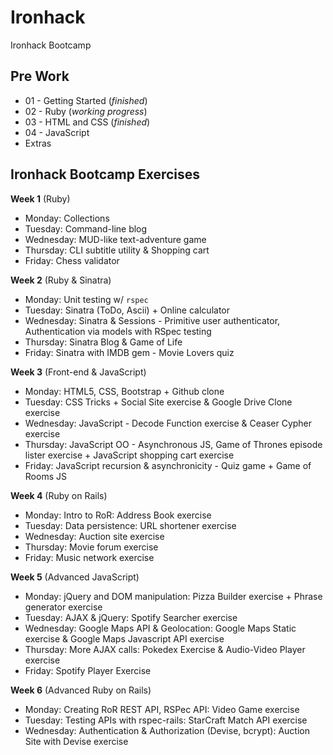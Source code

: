 # Ironhack
Ironhack Bootcamp

## Pre Work

+ 01 - Getting Started (_finished_)
+ 02 - Ruby (_working progress_)
+ 03 - HTML and CSS (_finished_)
+ 04 - JavaScript
+ Extras


## Ironhack Bootcamp Exercises

**Week 1** (Ruby)

- Monday: Collections
- Tuesday: Command-line blog
- Wednesday: MUD-like text-adventure game
- Thursday: CLI subtitle utility & Shopping cart
- Friday: Chess validator

**Week 2** (Ruby & Sinatra)

- Monday: Unit testing w/ `rspec`
- Tuesday: Sinatra (ToDo, Ascii) + Online calculator
- Wednesday: Sinatra & Sessions - Primitive user authenticator, Authentication via models with RSpec testing
- Thursday: Sinatra Blog & Game of Life
- Friday: Sinatra with IMDB gem - Movie Lovers quiz

**Week 3** (Front-end & JavaScript)

- Monday: HTML5, CSS, Bootstrap + Github clone
- Tuesday: CSS Tricks + Social Site exercise & Google Drive Clone exercise
- Wednesday: JavaScript - Decode Function exercise & Ceaser Cypher exercise
- Thursday: JavaScript OO - Asynchronous JS, Game of Thrones episode lister exercise + JavaScript shopping cart exercise
- Friday: JavaScript recursion & asynchronicity - Quiz game + Game of Rooms JS

**Week 4** (Ruby on Rails)

- Monday: Intro to RoR: Address Book exercise 
- Tuesday: Data persistence: URL shortener exercise
- Wednesday: Auction site exercise
- Thursday: Movie forum exercise
- Friday: Music network exercise

**Week 5** (Advanced JavaScript)

- Monday: jQuery and DOM manipulation: Pizza Builder exercise + Phrase generator exercise
- Tuesday: AJAX & jQuery: Spotify Searcher exercise
- Wednesday: Google Maps API & Geolocation: Google Maps Static exercise & Google Maps Javascript API exercise 
- Thursday: More AJAX calls: Pokedex Exercise & Audio-Video Player exercise
- Friday: Spotify Player Exercise

**Week 6** (Advanced Ruby on Rails)

- Monday: Creating RoR REST API, RSPec API: Video Game exercise
- Tuesday: Testing APIs with rspec-rails: StarCraft Match API exercise
- Wednesday: Authentication & Authorization (Devise, bcrypt): Auction Site with Devise exercise